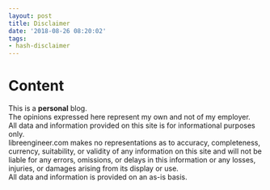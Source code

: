 ```yaml
---
layout: post
title: Disclaimer
date: '2018-08-26 08:20:02'
tags:
- hash-disclaimer
---
```


# Content

This is a **personal** blog.  
The opinions expressed here represent my own and not of my employer.  
All data and information provided on this site is for informational purposes only.  
libreengineer.com makes no representations as to accuracy, completeness, currency, suitability, or validity of any information on this site and will not be liable for any errors, omissions, or delays in this information or any losses, injuries, or damages arising from its display or use.  
All data and information is provided on an as-is basis.